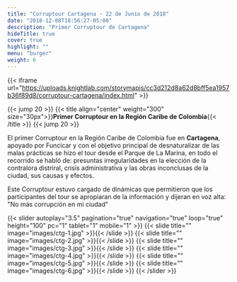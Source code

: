 ```yaml
---
title: "Corruptour Cartagena - 22 de Junio de 2018"
date: "2018-12-08T18:56:27-05:00"
description: "Primer Corruptour de Cartagena"
hideTitle: true
cover: true
highlight: ""
menu: "burger"
weight: 6
---
```


{{< iframe url="https://uploads.knightlab.com/storymapjs/cc3d212d8a62d8bff5ea1957b36f89d8/corruptour-cartagena/index.html" >}}

{{< jump 20 >}}
{{< title align="center" weight="300" size="30px">}}**Primer Corruptour en la Región Caribe de Colombia**{{< /title >}}
{{< jump 20 >}}

El primer Corruptour en la Región Caribe de Colombia fue en **Cartagena**, apoyado por Funcicar y con el objetivo principal de desnaturalizar de las malas prácticas se hizo el tour desde el Parque de La Marina, en todo el recorrido se habló de: presuntas irregularidades en la elección de la contralora distriral, crisis administrativa y las obras inconclusas de la ciudad, sus causas y efectos.

Este Corruptour estuvo cargado de dinámicas que permitieron que los participantes del tour se apropiaran de la información y dijeran en voz alta: "No más corrupción en mi ciudad"

{{< slider
  autoplay="3.5"
  pagination="true"
  navigation="true" 
  loop="true"
  height="100" 
  pc="1" 
  tablet="1" 
  mobile="1" >}}
  {{< slide title="" image="images/ctg-1.jpg" >}}{{< /slide >}}
  {{< slide title="" image="images/ctg-2.jpg" >}}{{< /slide >}}
  {{< slide title="" image="images/ctg-3.jpg" >}}{{< /slide >}}
  {{< slide title="" image="images/ctg-4.jpg" >}}{{< /slide >}}
  {{< slide title="" image="images/ctg-5.jpg" >}}{{< /slide >}}
  {{< slide title="" image="images/ctg-6.jpg" >}}{{< /slide >}}
{{< /slider >}}